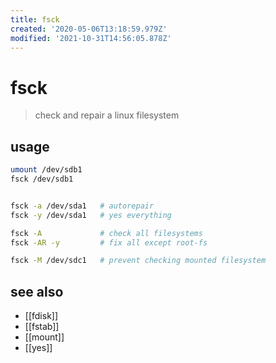 ```yaml
---
title: fsck
created: '2020-05-06T13:18:59.979Z'
modified: '2021-10-31T14:56:05.878Z'
---
```


# fsck

> check and repair a linux filesystem 

## usage
```sh
umount /dev/sdb1
fsck /dev/sdb1


fsck -a /dev/sda1   # autorepair
fsck -y /dev/sda1   # yes everything

fsck -A             # check all filesystems
fsck -AR -y         # fix all except root-fs

fsck -M /dev/sdc1   # prevent checking mounted filesystem
```

## see also
- [[fdisk]]
- [[fstab]]
- [[mount]]
- [[yes]]
